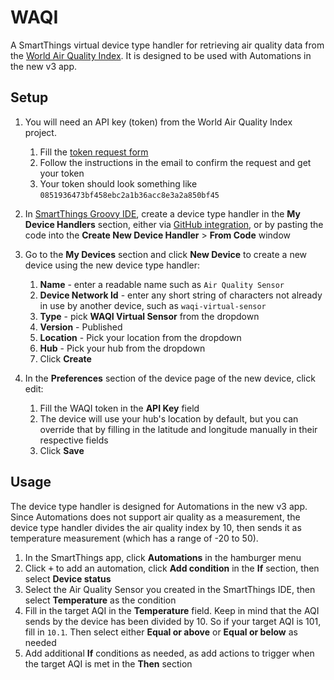 # WAQI

A SmartThings virtual device type handler for retrieving air quality data from the [World Air Quality Index](https://waqi.info/). It is designed to be used with Automations in the new v3 app.

## Setup

1. You will need an API key (token) from the World Air Quality Index project.
    1. Fill the [token request form](https://aqicn.org/data-platform/token/)
    1. Follow the instructions in the email to confirm the request and get your token
    1. Your token should look something like `0851936473bf458ebc2a1b36acc8e3a2a850bf45`

1. In [SmartThings Groovy IDE](https://graph.api.smartthings.com/), create a device type handler in the **My Device Handlers** section, either via [GitHub integration](http://docs.smartthings.com/en/latest/tools-and-ide/github-integration.html#setup), or by pasting the code into the **Create New Device Handler** > **From Code** window

1. Go to the **My Devices** section and click **New Device** to create a new device using the new device type handler:
    1. **Name** - enter a readable name such as `Air Quality Sensor`
    1. **Device Network Id** - enter any short string of characters not already in use by another device, such as `waqi-virtual-sensor`
    1. **Type** - pick **WAQI Virtual Sensor** from the dropdown
    1. **Version** - Published
    1. **Location** - Pick your location from the dropdown
    1. **Hub** - Pick your hub from the dropdown
    1. Click **Create**

1. In the **Preferences** section of the device page of the new device, click edit:
    1. Fill the WAQI token in the **API Key** field
    1. The device will use your hub's location by default, but you can override that by filling in the latitude and longitude manually in their respective fields
    1. Click **Save**

## Usage

The device type handler is designed for Automations in the new v3 app. Since Automations does not support air quality as a measurement, the device type handler divides the air quality index by 10, then sends it as temperature measurement (which has a range of -20 to 50).

1. In the SmartThings app, click **Automations** in the hamburger menu
1. Click <kbd>+</kbd> to add an automation, click **Add condition** in the **If** section, then select **Device status**
1. Select the Air Quality Sensor you created in the SmartThings IDE, then select **Temperature** as the condition
1. Fill in the target AQI in the **Temperature** field. Keep in mind that the AQI sends by the device has been divided by 10. So if your target AQI is 101, fill in `10.1`. Then select either **Equal or above** or **Equal or below** as needed
1. Add additional **If** conditions as needed, as add actions to trigger when the target AQI is met in the **Then** section

